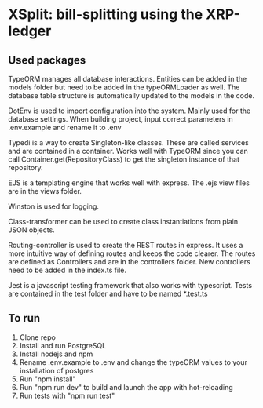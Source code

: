 # XSplit: bill-splitting using the XRP-ledger

## Used packages
TypeORM manages all database interactions. Entities can be added in the models folder but need to be added in the typeORMLoader as well.
The database table structure is automatically updated to the models in the code.

DotEnv is used to import configuration into the system. Mainly used for the database settings.
When building project, input correct parameters in .env.example and rename it to .env

Typedi is a way to create Singleton-like classes. These are called services and are contained in a container.
Works well with TypeORM since you can call Container.get(RepositoryClass) to get the singleton instance of that repository.

EJS is a templating engine that works well with express. The .ejs view files are in the views folder.

Winston is used for logging.

Class-transformer can be used to create class instantiations from plain JSON objects.

Routing-controller is used to create the REST routes in express. It uses a more intuitive way of defining routes and keeps the code clearer.
The routes are defined as Controllers and are in the controllers folder. New controllers need to be added in the index.ts file.

Jest is a javascript testing framework that also works with typescript. Tests are contained in the test folder and have to be named *.test.ts

## To run
1. Clone repo
2. Install and run PostgreSQL
3. Install nodejs and npm
4. Rename .env.example to .env and change the typeORM values to your installation of postgres
5. Run "npm install"
6. Run "npm run dev" to build and launch the app with hot-reloading
7. Run tests with "npm run test"